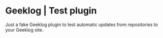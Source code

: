 # Geeklog | Test plugin
Just a fake Geeklog plugin to test automatic updates from repositories to your Geeklog site.
